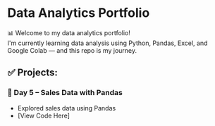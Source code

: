 # Data Analytics Portfolio

📊 Welcome to my data analytics portfolio!  
I'm currently learning data analysis using Python, Pandas, Excel, and Google Colab — and this repo is my journey.

## ✅ Projects:
### 📁 Day 5 – Sales Data with Pandas
- Explored sales data using Pandas
- [View Code Here]
